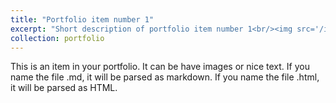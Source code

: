 ```yaml
---
title: "Portfolio item number 1"
excerpt: "Short description of portfolio item number 1<br/><img src='/images/IMG_20181217_151254_810.jpg'>"
collection: portfolio
---
```


This is an item in your portfolio. It can be have images or nice text. If you name the file .md, it will be parsed as markdown. If you name the file .html, it will be parsed as HTML. 
